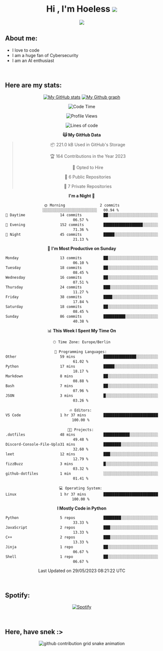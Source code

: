 <h1 align="center">Hi , I'm Hoeless <img src="https://media.giphy.com/media/hvRJCLFzcasrR4ia7z/giphy.gif" width="35"></h1>
<p align="center">
  <a href="https://github.com/whois-hoeless"><img src="https://readme-typing-svg.demolab.com?font=Roboto+Mono&weight=300&size=28&duration=4000&pause=100&color=C109F7&center=true&vCenter=true&width=580&height=127&lines=I'm+a+programmer;I'm+an+AI+enthusiast;I'm+a+big+fan+of+Neural+Networks;I'm+interested+in+Computer+Science;I+love+Cybersecurity;By+the+way+I+use+Arch+%F0%9F%92%80"></a>
</p>

## About me:

- I love to code
- I am a huge fan of Cybersecurity
- I am an AI enthusiast 

<br>

## Here are my stats:

<div align="center">
    
 [![My GitHub stats](https://github-readme-stats.vercel.app/api?username=whois-hoeless&count_private=true&show_icons=true&theme=radical)](https://github.com/whois-hoeless)
 [![My Github graph](http://github-profile-summary-cards.vercel.app/api/cards/profile-details?username=whois-hoeless&theme=radical)](https://github.com/whois-hoeless)

<!--START_SECTION:waka-->
![Code Time](http://img.shields.io/badge/Code%20Time-13%20hrs%2041%20mins-blue)

![Profile Views](http://img.shields.io/badge/Profile%20Views-1-blue)

![Lines of code](https://img.shields.io/badge/From%20Hello%20World%20I%27ve%20Written-24.5%20thousand%20lines%20of%20code-blue)

**🐱 My GitHub Data** 

> 📦 221.0 kB Used in GitHub's Storage 
 > 
> 🏆 164 Contributions in the Year 2023
 > 
> 💼 Opted to Hire
 > 
> 📜 6 Public Repositories 
 > 
> 🔑 7 Private Repositories 
 > 
**I'm a Night 🦉** 

```text
🌞 Morning                2 commits           ░░░░░░░░░░░░░░░░░░░░░░░░░   00.94 % 
🌆 Daytime                14 commits          ██░░░░░░░░░░░░░░░░░░░░░░░   06.57 % 
🌃 Evening                152 commits         ██████████████████░░░░░░░   71.36 % 
🌙 Night                  45 commits          █████░░░░░░░░░░░░░░░░░░░░   21.13 % 
```
📅 **I'm Most Productive on Sunday** 

```text
Monday                   13 commits          ██░░░░░░░░░░░░░░░░░░░░░░░   06.10 % 
Tuesday                  18 commits          ██░░░░░░░░░░░░░░░░░░░░░░░   08.45 % 
Wednesday                16 commits          ██░░░░░░░░░░░░░░░░░░░░░░░   07.51 % 
Thursday                 24 commits          ███░░░░░░░░░░░░░░░░░░░░░░   11.27 % 
Friday                   38 commits          ████░░░░░░░░░░░░░░░░░░░░░   17.84 % 
Saturday                 18 commits          ██░░░░░░░░░░░░░░░░░░░░░░░   08.45 % 
Sunday                   86 commits          ██████████░░░░░░░░░░░░░░░   40.38 % 
```


📊 **This Week I Spent My Time On** 

```text
🕑︎ Time Zone: Europe/Berlin

💬 Programming Languages: 
Other                    59 mins             ███████████████░░░░░░░░░░   61.02 % 
Python                   17 mins             █████░░░░░░░░░░░░░░░░░░░░   18.17 % 
Markdown                 8 mins              ██░░░░░░░░░░░░░░░░░░░░░░░   08.88 % 
Bash                     7 mins              ██░░░░░░░░░░░░░░░░░░░░░░░   07.96 % 
JSON                     3 mins              █░░░░░░░░░░░░░░░░░░░░░░░░   03.26 % 

🔥 Editors: 
VS Code                  1 hr 37 mins        █████████████████████████   100.00 % 

🐱‍💻 Projects: 
.dotfiles                48 mins             ████████████░░░░░░░░░░░░░   49.48 % 
Discord-Console-File-Uplo31 mins             ████████░░░░░░░░░░░░░░░░░   32.60 % 
leet                     12 mins             ███░░░░░░░░░░░░░░░░░░░░░░   12.79 % 
fizzBuzz                 3 mins              █░░░░░░░░░░░░░░░░░░░░░░░░   03.32 % 
github-dotfiles          1 min               ░░░░░░░░░░░░░░░░░░░░░░░░░   01.41 % 

💻 Operating System: 
Linux                    1 hr 37 mins        █████████████████████████   100.00 % 
```

**I Mostly Code in Python** 

```text
Python                   5 repos             ████████░░░░░░░░░░░░░░░░░   33.33 % 
JavaScript               2 repos             ███░░░░░░░░░░░░░░░░░░░░░░   13.33 % 
C++                      2 repos             ███░░░░░░░░░░░░░░░░░░░░░░   13.33 % 
Jinja                    1 repo              ██░░░░░░░░░░░░░░░░░░░░░░░   06.67 % 
Shell                    1 repo              ██░░░░░░░░░░░░░░░░░░░░░░░   06.67 % 
```




 Last Updated on 29/05/2023 08:21:22 UTC
<!--END_SECTION:waka-->
</div>
<br>

## Spotify:

<div align="center">

[![Spotify](https://whois-hoeless.vercel.app/api/spotify?background_color=0d1117&border_color=090d13)](https://open.spotify.com/user/heanchenhorst)
</div>

<br>

## Here, have snek :>
<div align="center">
<picture>
  <source media="(prefers-color-scheme: dark)" srcset="https://raw.githubusercontent.com/whois-hoeless/whois-hoeless/output/github-contribution-grid-snake-dark.svg">
  <source media="(prefers-color-scheme: light)" srcset="https://raw.githubusercontent.com/whois-hoeless/whois-hoeless/output/github-contribution-grid-snake.svg">
  <img alt="github contribution grid snake animation" src="https://raw.githubusercontent.com/whois-hoeless/whois-hoeless/output/github-contribution-grid-snake.svg">
</div>
